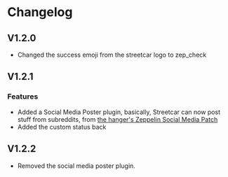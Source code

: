 # Changelog

## V1.2.0

- Changed the success emoji from the streetcar logo to zep_check

## V1.2.1

### Features

- Added a Social Media Poster plugin, basically, Streetcar can now post stuff from subreddits, from [the hanger's Zeppelin Social Media Patch](https://zeppelin.wiki/patch/social-media)
- Added the custom status back

## V1.2.2

- Removed the social media poster plugin.